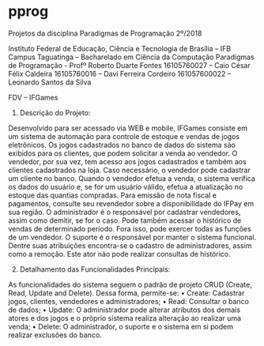 # pprog
Projetos da disciplina Paradigmas de Programação 2º/2018

Instituto Federal de Educação, Ciência e Tecnologia de Brasília – IFB
Campus Taguatinga – Bacharelado em Ciência da Computação
Paradigmas de Programação - Profº Roberto Duarte Fontes
16105760027 – Caio César Félix Caldeira
16105760016 – Davi Ferreira Cordeiro
161057600022 – Leonardo Santos da Silva

FDV – IFGames

1.	Descrição do Projeto:

Desenvolvido para ser acessado via WEB e mobile, IFGames consiste em um sistema de automação para controle de estoque e vendas de jogos eletrônicos. 
Os jogos cadastrados no banco de dados do sistema são exibidos para os clientes, que podem solicitar a venda ao vendedor. 
O vendedor, por sua vez, tem acesso aos jogos cadastrados e também aos clientes cadastrados na loja. Caso necessário, o vendedor pode cadastrar um cliente no banco. Quando o vendedor efetua a venda, o sistema verifica os dados do usuário e, se for um usuário válido, efetua a atualização no estoque das quantias compradas. Para emissão de nota fiscal e pagamentos, consulte seu revendedor sobre a disponibilidade do IFPay em sua região.
O administrador é o responsável por cadastrar vendedores, assim como demitir, se for o caso. Pode também acessar o histórico de vendas de determinado período. Fora isso, pode exercer todas as funções de um vendedor.
O suporte é o responsável por manter o sistema funcional. Dentre suas atribuições encontra-se o cadastro de administradores, assim como a remoção. Este ator não pode realizar consultas de histórico.


2.	Detalhamento das Funcionalidades Principais:

As funcionalidades do sistema seguem o padrão de projeto CRUD (Create, Read, Update and Delete). Dessa forma, permite-se:
•	Create: Cadastrar jogos, clientes, vendedores e administradores;
•	Read: Consultar o banco de dados;
•	Update: O administrador pode alterar atributos dos demais atores e dos jogos e o próprio sistema realiza alteração ao realizar uma venda;
•	Delete: O administrador, o suporte e o sistema em si podem realizar exclusões do banco.
